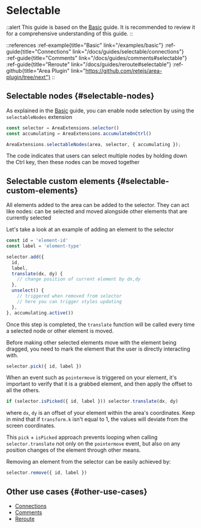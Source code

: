 # Selectable

::alert
This guide is based on the [Basic](/docs/guides/basic) guide. It is recommended to review it for a comprehensive understanding of this guide.
::

::references
:ref-example{title="Basic" link="/examples/basic"}
:ref-guide{title="Connections" link="/docs/guides/selectable/connections"}
:ref-guide{title="Comments" link="/docs/guides/comments#selectable"}
:ref-guide{title="Reroute" link="/docs/guides/reroute#selectable"}
:ref-github{title="Area Plugin" link="https://github.com/retejs/area-plugin/tree/next"}
::

## Selectable nodes {#selectable-nodes}

As explained in the [Basic](/docs/guides/basic#selectable-nodes) guide, you can enable node selection by using the `selectableNodes` extension

```ts
const selector = AreaExtensions.selector()
const accumulating = AreaExtensions.accumulateOnCtrl()

AreaExtensions.selectableNodes(area, selector, { accumulating });
```

The code indicates that users can select multiple nodes by holding down the Ctrl key, then these nodes can be moved together

## Selectable custom elements {#selectable-custom-elements}

All elements added to the area can be added to the selector. They can act like nodes: can be selected and moved alongside other elements that are currently selected

Let's take a look at an example of adding an element to the selector

```ts
const id = 'element-id'
const label = 'element-type'

selector.add({
  id,
  label,
  translate(dx, dy) {
    // change position of current element by dx,dy
  },
  unselect() {
    // triggered when removed from selector
    // here you can trigger styles updating
  },
}, accumulating.active())
```

Once this step is completed, the `translate` function will be called every time a selected node or other element is moved.

Before making other selected elements move with the element being dragged, you need to mark the element that the user is directly interacting with.

```ts
selector.pick({ id, label })
```

When an event such as `pointermove` is triggered on your element, it's important to verify that it is a grabbed element, and then apply the offset to all the others.

```ts
if (selector.isPicked({ id, label })) selector.translate(dx, dy)
```
where `dx`, `dy` is an offset of your element within the area's coordinates. Keep in mind that if `transform.k` isn't equal to 1, the values will deviate from the screen coordinates.

This `pick` + `isPicked` approach prevents looping when calling `selector.translate` not only on the `pointermove` event, but also on any position changes of the element through other means.

Removing an element from the selector can be easily achieved by:

```ts
selector.remove({ id, label })
```

## Other use cases {#other-use-cases}

- [Connections](/docs/guides/selectable/connections)
- [Comments](/docs/guides/comments#selectable)
- [Reroute](/docs/guides/reroute#selectable)
